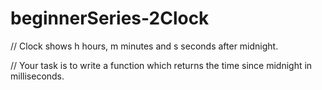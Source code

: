 # beginnerSeries-2Clock
// Clock shows h hours, m minutes and s seconds after midnight.

// Your task is to write a function which returns the time since midnight in milliseconds.
